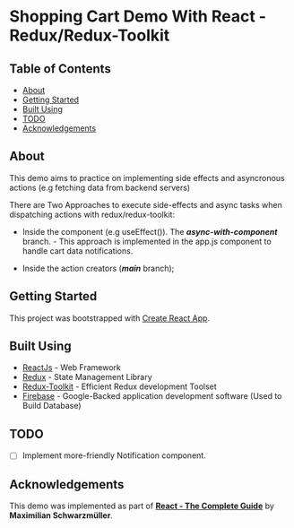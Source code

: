 # Shopping Cart Demo With React - Redux/Redux-Toolkit

## Table of Contents

- [About](#about)
- [Getting Started](#getting_started)
- [Built Using](#built_using)
- [TODO](#todo)
- [Acknowledgements](#acknowledgement)

## About <a name = "about"></a>

This demo aims to practice on implementing side effects and asyncronous actions (e.g fetching data from backend servers)

There are Two Approaches to execute side-effects and async tasks when dispatching actions with redux/redux-toolkit:

- Inside the component (e.g useEffect()). The **_async-with-component_** branch. - This approach is implemented in the app.js component to handle cart data notifications.

- Inside the action creators (**_main_** branch);

## Getting Started <a name = "getting_started"></a>

This project was bootstrapped with [Create React App](https://github.com/facebook/create-react-app).

## Built Using <a name = "built_using"></a>

- [ReactJs](https://reactjs.org/) - Web Framework
- [Redux](https://redux.js.org/) - State Management Library
- [Redux-Toolkit](https://redux-toolkit.js.org/) - Efficient Redux development Toolset
- [Firebase](https://firebase.google.com/) - Google-Backed application development software (Used to Build Database)

## TODO

- [ ] Implement more-friendly Notification component.

## Acknowledgements <a name = "acknowledgement"></a>

This demo was implemented as part of [**React - The Complete Guide**](https://www.udemy.com/course/react-the-complete-guide-incl-redux/) by **Maximilian Schwarzmüller**.
